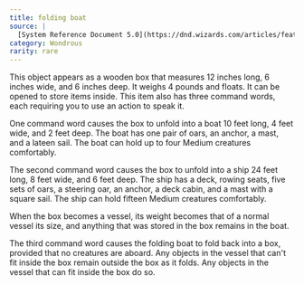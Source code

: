 ```yaml
---
title: folding boat
source: |
  [System Reference Document 5.0](https://dnd.wizards.com/articles/features/systems-reference-document-srd)
category: Wondrous
rarity: rare
---
```


This object appears as a wooden box that measures 12 inches long, 6 inches wide, and 6 inches deep. It weighs 4 pounds and floats. It can be opened to store items inside. This item also has three command words, each requiring you to use an action to speak it.

One command word causes the box to unfold into a boat 10 feet long, 4 feet wide, and 2 feet deep. The boat has one pair of oars, an anchor, a mast, and a lateen sail. The boat can hold up to four Medium creatures comfortably.

The second command word causes the box to unfold into a ship 24 feet long, 8 feet wide, and 6 feet deep. The ship has a deck, rowing seats, five sets of oars, a steering oar, an anchor, a deck cabin, and a mast with a square sail. The ship can hold fifteen Medium creatures comfortably.

When the box becomes a vessel, its weight becomes that of a normal vessel its size, and anything that was stored in the box remains in the boat.

The third command word causes the folding boat to fold back into a box, provided that no creatures are aboard. Any objects in the vessel that can't fit inside the box remain outside the box as it folds. Any objects in the vessel that can fit inside the box do so.
